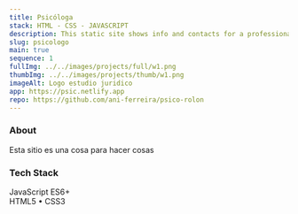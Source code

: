 ```yaml
---
title: Psicóloga
stack: HTML - CSS - JAVASCRIPT
description: This static site shows info and contacts for a professional.
slug: psicologo
main: true
sequence: 1
fullImg: ../../images/projects/full/w1.png
thumbImg: ../../images/projects/thumb/w1.png
imageAlt: Logo estudio juridico
app: https://psic.netlify.app
repo: https://github.com/ani-ferreira/psico-rolon
---
```


### About

Esta sitio es una cosa para hacer cosas

### Tech Stack

JavaScript ES6+  
HTML5 • CSS3
